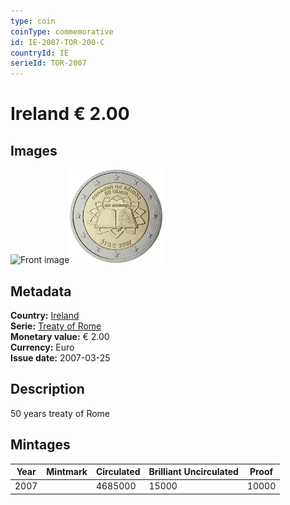 ```yaml
---
type: coin
coinType: commemorative
id: IE-2007-TOR-200-C
countryId: IE
serieId: TOR-2007
---
```


# Ireland € 2.00

## Images

<img src="../../Images/common-2007-200.webp" height="150" alt="Front image"><img src="Images/IE-2007-200.webp" height="150" alt="Back image">

## Metadata

**Country:** [Ireland](../../Countries/Ireland/index.md)\
**Serie:** [Treaty of Rome](index.md)\
**Monetary value:** € 2.00\
**Currency:** Euro\
**Issue date:** 2007-03-25

## Description

50 years treaty of Rome

## Mintages

| Year | Mintmark | Circulated | Brilliant Uncirculated | Proof |
| ---- | -------- | ---------- | ---------------------- | ----- |
| 2007 |          | 4685000    | 15000                  | 10000 |
